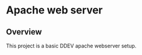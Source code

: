 # Apache web server <!-- omit in docs -->

## Overview

This project is a basic DDEV apache webserver setup.

